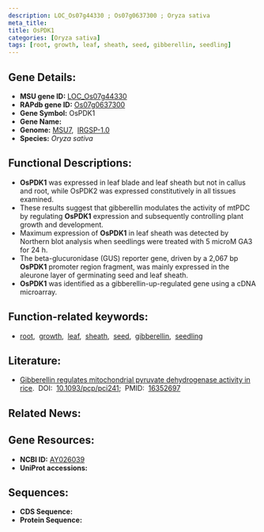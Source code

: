 ```yaml
---
description: LOC_Os07g44330 ; Os07g0637300 ; Oryza sativa
meta_title:
title: OsPDK1
categories: [Oryza sativa]
tags: [root, growth, leaf, sheath, seed, gibberellin, seedling]
---
```


## Gene Details:
- **MSU gene ID:** [LOC_Os07g44330](http://rice.uga.edu/cgi-bin/ORF_infopage.cgi?orf=LOC_Os07g44330)  
- **RAPdb gene ID:** [Os07g0637300](https://rapdb.dna.affrc.go.jp/locus/?name=Os07g0637300)  
- **Gene Symbol:** OsPDK1
- **Gene Name:**
- **Genome:**  [MSU7](http://rice.uga.edu/),&nbsp;&nbsp;[IRGSP-1.0](https://rapdb.dna.affrc.go.jp/download/irgsp1.html)
- **Species:** *Oryza sativa*

## Functional Descriptions:
   - **OsPDK1** was expressed in leaf blade and leaf sheath but not in callus and root, while OsPDK2 was expressed constitutively in all tissues examined.
   - These results suggest that gibberellin modulates the activity of mtPDC by regulating **OsPDK1** expression and subsequently controlling plant growth and development.
   - Maximum expression of **OsPDK1** in leaf sheath was detected by Northern blot analysis when seedlings were treated with 5 microM GA3 for 24 h.
   - The beta-glucuronidase (GUS) reporter gene, driven by a 2,067 bp **OsPDK1** promoter region fragment, was mainly expressed in the aleurone layer of germinating seed and leaf sheath.
   - **OsPDK1** was identified as a gibberellin-up-regulated gene using a cDNA microarray.

## Function-related keywords:
   - [root](/tags/root/),&nbsp;&nbsp;[growth](/tags/growth/),&nbsp;&nbsp;[leaf](/tags/leaf/),&nbsp;&nbsp;[sheath](/tags/sheath/),&nbsp;&nbsp;[seed](/tags/seed/),&nbsp;&nbsp;[gibberellin](/tags/gibberellin/),&nbsp;&nbsp;[seedling](/tags/seedling/)

## Literature:
   - [Gibberellin regulates mitochondrial pyruvate dehydrogenase activity in rice](https://www.doi.org/10.1093/pcp/pci241).&nbsp;&nbsp;DOI:&nbsp;&nbsp;[10.1093/pcp/pci241](https://www.doi.org/10.1093/pcp/pci241);&nbsp;&nbsp;PMID:&nbsp;&nbsp;[16352697](https://pubmed.ncbi.nlm.nih.gov/16352697/)

## Related News:

## Gene Resources:
- **NCBI ID:**  [AY026039](http://www.ncbi.nlm.nih.gov/nuccore/AY026039)
- **UniProt accessions:** [](https://www.uniprot.org/uniprotkb//entry)

## Sequences:
- **CDS Sequence:**
- **Protein Sequence:**
